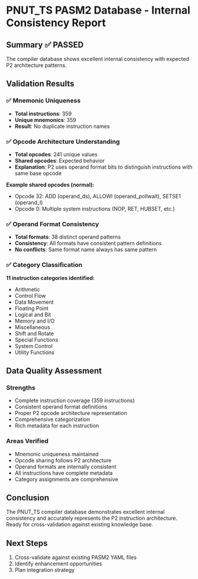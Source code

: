 # PNUT_TS PASM2 Database - Internal Consistency Report

## Summary ✅ PASSED
The compiler database shows excellent internal consistency with expected P2 architecture patterns.

## Validation Results

### ✅ Mnemonic Uniqueness
- **Total instructions**: 359
- **Unique mnemonics**: 359
- **Result**: No duplicate instruction names

### ✅ Opcode Architecture Understanding
- **Total opcodes**: 241 unique values
- **Shared opcodes**: Expected behavior
- **Explanation**: P2 uses operand format bits to distinguish instructions with same base opcode

**Example shared opcodes (normal):**
- Opcode 32: ADD (operand_ds), ALLOWI (operand_pollwait), SETSE1 (operand_l)
- Opcode 0: Multiple system instructions (NOP, RET, HUBSET, etc.)

### ✅ Operand Format Consistency  
- **Total formats**: 38 distinct operand patterns
- **Consistency**: All formats have consistent pattern definitions
- **No conflicts**: Same format name always has same pattern

### ✅ Category Classification
**11 instruction categories identified:**
- Arithmetic
- Control Flow  
- Data Movement
- Floating Point
- Logical and Bit
- Memory and I/O
- Miscellaneous
- Shift and Rotate
- Special Functions
- System Control
- Utility Functions

## Data Quality Assessment

### Strengths
- Complete instruction coverage (359 instructions)
- Consistent operand format definitions
- Proper P2 opcode architecture representation
- Comprehensive categorization
- Rich metadata for each instruction

### Areas Verified
- Mnemonic uniqueness maintained
- Opcode sharing follows P2 architecture
- Operand formats are internally consistent
- All instructions have complete metadata
- Category assignments are comprehensive

## Conclusion
The PNUT_TS compiler database demonstrates excellent internal consistency and accurately represents the P2 instruction architecture. Ready for cross-validation against existing knowledge base.

## Next Steps
1. Cross-validate against existing PASM2 YAML files
2. Identify enhancement opportunities
3. Plan integration strategy